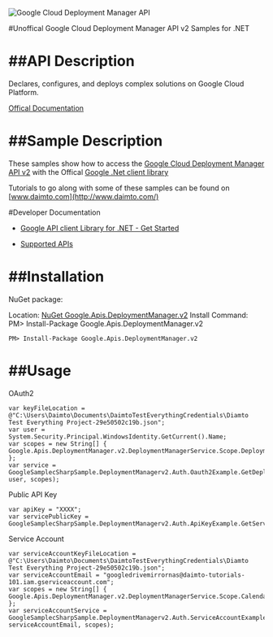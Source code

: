 ﻿![Google Cloud Deployment Manager API](https://www.gstatic.com/images/branding/product/1x/googleg_32dp.png)

#Unoffical Google Cloud Deployment Manager API v2 Samples for .NET  

##API Description
=============

Declares, configures, and deploys complex solutions on Google Cloud Platform.

[Offical Documentation](https://cloud.google.com/deployment-manager/)

##Sample Description
=============

These samples show how to access the [Google Cloud Deployment Manager API v2](https://cloud.google.com/deployment-manager/) with the Offical [Google .Net client library](https://github.com/google/google-api-dotnet-client)

Tutorials to go along with some of these samples can be found on [www.daimto.com](http://www.daimto.com/)

#Developer Documentation

* [Google API client Library for .NET - Get Started](https://developers.google.com/api-client-library/dotnet/get_started)

* [Supported APIs](https://developers.google.com/api-client-library/dotnet/apis/)

##Installation
=================================

NuGet package:

Location: [NuGet Google.Apis.DeploymentManager.v2](https://www.nuget.org/packages/Google.Apis.DeploymentManager.v2)
Install Command: PM>  Install-Package Google.Apis.DeploymentManager.v2

```
PM> Install-Package Google.Apis.DeploymentManager.v2
```

##Usage
=================================

OAuth2
```
var keyFileLocation = @"C:\Users\Daimto\Documents\DaimtoTestEverythingCredentials\Diamto Test Everything Project-29e50502c19b.json";
var user = System.Security.Principal.WindowsIdentity.GetCurrent().Name;
var scopes = new String[] { Google.Apis.DeploymentManager.v2.DeploymentManagerService.Scope.DeploymentManagerReadonly };
var service = GoogleSamplecSharpSample.DeploymentManagerv2.Auth.Oauth2Example.GetDeploymentManagerService(keyFileLocation, user, scopes);
```
Public API Key
```
var apiKey = "XXXX";
var servicePublicKey = GoogleSamplecSharpSample.DeploymentManagerv2.Auth.ApiKeyExample.GetService(apiKey);
```
Service Account
```
var serviceAccountKeyFileLocation = @"C:\Users\Daimto\Documents\DaimtoTestEverythingCredentials\Diamto Test Everything Project-29e50502c19b.json";
var serviceAccountEmail = "googledrivemirrornas@daimto-tutorials-101.iam.gserviceaccount.com";
var scopes = new String[] { Google.Apis.DeploymentManager.v2.DeploymentManagerService.Scope.Calendar };            
var serviceAccountService = GoogleSamplecSharpSample.DeploymentManagerv2.Auth.ServiceAccountExample.AuthenticateServiceAccount(serviceAccountKeyFileLocation, serviceAccountEmail, scopes);
```
